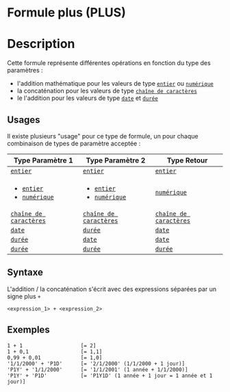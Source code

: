 # Formule plus (PLUS)
# Description
Cette formule représente différentes opérations en fonction du type des paramètres :
- l'addition mathématique pour les valeurs de type [`entier`][valeur-de-retour] ou [`numérique`][valeur-de-retour]
- la concaténation pour les valeurs de type [`chaîne de caractères`][valeur-de-retour]
- le l'addition pour les valeurs de type [`date`][valeur-de-retour] et [`durée`][valeur-de-retour]

## Usages
Il existe plusieurs "usage" pour ce type de formule, un pour chaque combinaison de types de paramètre acceptée :

|Type Paramètre 1|Type Paramètre 2|Type Retour|
|----------------|----------------|-----------|
|[`entier`][valeur-de-retour]|[`entier`][valeur-de-retour]|[`entier`][valeur-de-retour]|
|<ul><li>[`entier`][valeur-de-retour]</li><li>[`numérique`][valeur-de-retour]</li></ul>|<ul><li>[`entier`][valeur-de-retour]</li><li>[`numérique`][valeur-de-retour]</li></ul>|[`numérique`][valeur-de-retour]|
|[`chaîne de caractères`][valeur-de-retour]|[`chaîne de caractères`][valeur-de-retour]|[`chaîne de caractères`][valeur-de-retour]|
|[`date`][valeur-de-retour]|[`durée`][valeur-de-retour]|[`date`][valeur-de-retour]|
|[`durée`][valeur-de-retour]|[`date`][valeur-de-retour]|[`date`][valeur-de-retour]|
|[`durée`][valeur-de-retour]|[`durée`][valeur-de-retour]|[`durée`][valeur-de-retour]|

## Syntaxe
L'addition / la concaténation s'écrit avec des expressions séparées par un signe plus `+`

    <expression_1> + <expression_2>

## Exemples
    1 + 1                   [= 2]
    1 + 0,1                 [= 1,1]
    0,99 + 0,01             [= 1,0]
    '1/1/2000' + 'P1D'      [= '2/1/2000' (1/1/2000 + 1 jour)]
    'P1Y' + '1/1/2000'      [= '1/1/2001' (1 année + 1/1/2000)]
    'P1Y' + 'P1D'           [= 'P1Y1D' (1 année + 1 jour = 1 année et 1 jour)]
 

[valeur-de-retour]: ../lexique.md#valeur-de-retour